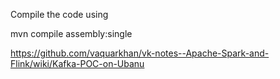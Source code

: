 
Compile the code using 

mvn compile assembly:single

https://github.com/vaquarkhan/vk-notes--Apache-Spark-and-Flink/wiki/Kafka-POC-on-Ubanu